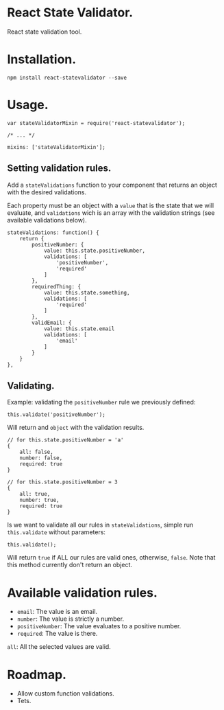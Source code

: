 # React State Validator.

React state validation tool.

# Installation.

    npm install react-statevalidator --save

# Usage.

    var stateValidatorMixin = require('react-statevalidator');

    /* ... */

    mixins: ['stateValidatorMixin'];

## Setting validation rules.

Add a `stateValidations` function to your component that returns an object with the desired validations.

Each property must be an object with a `value` that is the state that we will evaluate, and `validations` wich is an array with the validation strings (see available validations below).

    stateValidations: function() {
        return {
            positiveNumber: {
                value: this.state.positiveNumber,
                validations: [
                    'positiveNumber',
                    'required'
                ]
            },
            requiredThing: {
                value: this.state.something,
                validations: [
                    'required'
                ]
            },
            validEmail: {
                value: this.state.email
                validations: [
                    'email'
                ]
            }
        }
    },


## Validating.

Example: validating the `positiveNumber` rule we previously defined:

    this.validate('positiveNumber');

Will return and `object` with the validation results.

    // for this.state.positiveNumber = 'a'
    {
        all: false,
        number: false,
        required: true
    }

    // for this.state.positiveNumber = 3
    {
        all: true,
        number: true,
        required: true
    }

Is we want to validate all our rules in `stateValidations`, simple run `this.validate` without parameters:

    this.validate();

Will return `true` if ALL our rules are valid ones, otherwise, `false`. Note that this method currently don't return an object.

# Available validation rules.

* `email`: The value is an email.
* `number`: The value is strictly a number.
* `positiveNumber`: The value evaluates to a positive number.
* `required`: The value is there.

`all`: All the selected values are valid.

# Roadmap.

* Allow custom function validations.
* Tets.